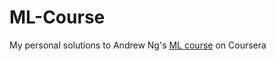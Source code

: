 # ML-Course
My personal solutions to Andrew Ng's [ML course](https://www.coursera.org/specializations/machine-learning-introduction#courses) on Coursera